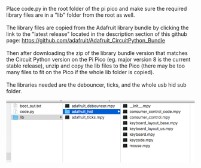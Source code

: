 Place code.py in the root folder of the pi pico and make sure the required library files are in a "lib" folder from the root as well.<br><br>
The library files are copied from the Adafruit library bundle by clicking the link to the "latest release" located in the description section of this github page:  https://github.com/adafruit/Adafruit_CircuitPython_Bundle <br>
<br>Then after downloading the zip of the library bundle version that matches the Circuit Python version on the Pi Pico (eg. major version 8 is the current stable release), unzip and copy the lib files to the Pico (there may be too many files to fit on the Pico if the whole lib folder is copied).
<br><br> The libraries needed are the debouncer, ticks, and the whole usb hid sub folder.
<br><br>![Pi Pico Files](Pi_Pico_Files.png)<br><br>
